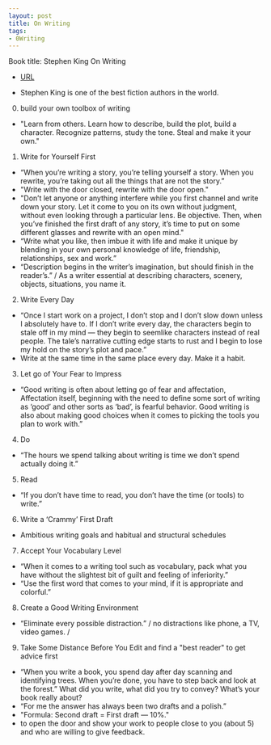 ```yaml
---
layout: post
title: On Writing
tags:
- 0Writing
---
```



Book title: Stephen King On Writing 

   
- [URL](https://www.amazon.com/dp/B00TT5I9A0/ref=dp-kindle-redirect?_encoding=UTF8&btkr=1)

- Stephen King is one of the best fiction authors in the world. 

0. build your own toolbox of writing 
- "Learn from others. Learn how to describe, build the plot, build a character. Recognize patterns, study the tone. Steal and make it your own."

1. Write for Yourself First
- “When you’re writing a story, you’re telling yourself a story. When you rewrite, you’re taking out all the things that are not the story.”
- "Write with the door closed, rewrite with the door open."
- "Don’t let anyone or anything interfere while you first channel and write down your story. Let it come to you on its own without judgment, without even looking through a particular lens. Be objective. Then, when you’ve finished the first draft of any story, it’s time to put on some different glasses and rewrite with an open mind."
- “Write what you like, then imbue it with life and make it unique by blending in your own personal knowledge of life, friendship, relationships, sex and work.”
- “Description begins in the writer’s imagination, but should finish in the reader’s.” / As a writer  essential  at describing characters, scenery, objects, situations, you name it.

2. Write Every Day
- “Once I start work on a project, I don’t stop and I don’t slow down unless I absolutely have to. If I don’t write every day, the characters begin to stale off in my mind — they begin to seemlike characters instead of real people. The tale’s narrative cutting edge starts to rust and I begin to lose my hold on the story’s plot and pace.”
- Write at the same time in the same place every day. Make it a habit.

3. Let go of Your Fear to Impress
- “Good writing is often about letting go of fear and affectation, Affectation itself, beginning with the need to define some sort of writing as ‘good’ and other sorts as ‘bad’, is fearful behavior. Good writing is also about making good choices when it comes to picking the tools you plan to work with.”

4. Do
- “The hours we spend talking about writing is time we don’t spend actually doing it.”

5. Read
- “If you don’t have time to read, you don’t have the time (or tools) to write.”

6. Write a ‘Crammy’ First Draft
- Ambitious writing goals and habitual and structural  schedules 

7. Accept Your Vocabulary Level
- “When it comes to a writing tool such as vocabulary, pack what you have without the slightest bit of guilt and feeling of inferiority.”
- “Use the first word that comes to your mind, if it is appropriate and colorful.” 

8. Create a Good Writing Environment
- “Eliminate every possible distraction.” / no distractions like  phone, a TV, video games.  / 

9. Take Some Distance Before You Edit and find a "best reader" to get advice first
- “When you write a book, you spend day after day scanning and identifying trees. When you’re done, you have to step back and look at the forest.”
What did you write, what did you try to convey? What’s your book really about?
- “For me the answer has always been two drafts and a polish.”
- "Formula: Second draft = First draft — 10%."
- to open the door and show your work to people close to you (about 5) and who are willing to give feedback.
